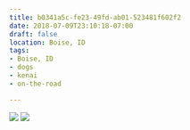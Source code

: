 ```yaml
---
title: b0341a5c-fe23-49fd-ab01-523481f602f2
date: 2018-07-09T23:10:18-07:00
draft: false
location: Boise, ID
tags:
- Boise, ID
- dogs
- kenai
- on-the-road

---
```



![](https://d17enza3bfujl8.cloudfront.net/DSCF0196.jpg)
![](https://d17enza3bfujl8.cloudfront.net/DSCF0198.jpg)


